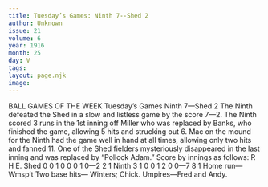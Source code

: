 ```yaml
---
title: Tuesday’s Games: Ninth 7--Shed 2
author: Unknown
issue: 21
volume: 6
year: 1916
month: 25
day: V
tags:
layout: page.njk
image:
---
```

BALL GAMES OF THE WEEK   Tuesday’s Games   Ninth 7—Shed 2      The Ninth defeated the Shed in a slow and listless game by the score 7—2.       The Ninth scored 3 runs in the 1st inning off Miller who was replaced by Banks, who finished the game, allowing 5 hits and strucking out 6.      Mac on the mound for the Ninth had the game well in hand at all times, allowing only two hits and fanned 11.      One of the Shed fielders mysteriously disappeared in the last inning and was replaced by “Pollock Adam.”      Score by innings as follows:   R H E. Shed 0 0 1 0 0 0 1 0—2 2 1 Ninth 3 1 0 0 1 2 0 0—7 8 1   Home run—Wmsp’t   Two base hits— Winters; Chick.   Umpires—Fred and Andy.   
